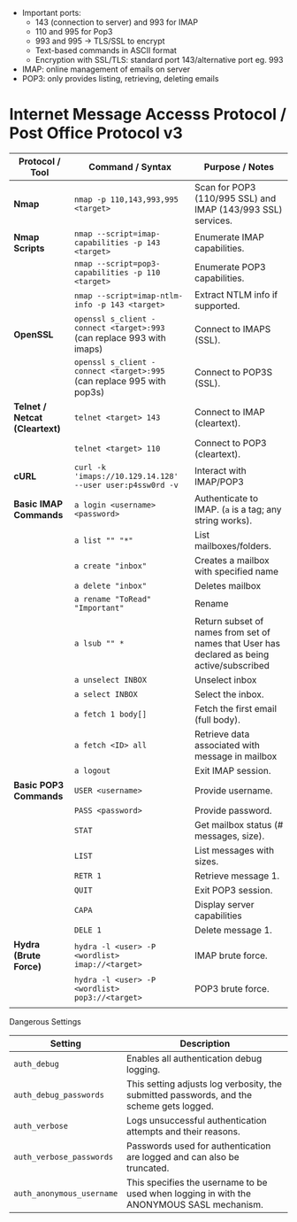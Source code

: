 - Important ports: 
	- 143 (connection to server) and 993 for IMAP
	- 110 and 995 for Pop3
	- 993 and 995 -> TLS/SSL to encrypt
	- Text-based commands in ASCII format
	- Encryption with SSL/TLS: standard port 143/alternative port eg. 993
- IMAP: online management of emails on server
- POP3: only provides listing, retrieving, deleting emails

# Internet Message Accesss Protocol / Post Office Protocol v3


| Protocol / Tool                 | Command / Syntax                                                      | Purpose / Notes                                                                            |
| ------------------------------- | --------------------------------------------------------------------- | ------------------------------------------------------------------------------------------ |
| **Nmap**                        | `nmap -p 110,143,993,995 <target>`                                    | Scan for POP3 (110/995 SSL) and IMAP (143/993 SSL) services.                               |
| **Nmap Scripts**                | `nmap --script=imap-capabilities -p 143 <target>`                     | Enumerate IMAP capabilities.                                                               |
|                                 | `nmap --script=pop3-capabilities -p 110 <target>`                     | Enumerate POP3 capabilities.                                                               |
|                                 | `nmap --script=imap-ntlm-info -p 143 <target>`                        | Extract NTLM info if supported.                                                            |
| **OpenSSL**                     | `openssl s_client -connect <target>:993` (can replace 993 with imaps) | Connect to IMAPS (SSL).                                                                    |
|                                 | `openssl s_client -connect <target>:995` (can replace 995 with pop3s) | Connect to POP3S (SSL).                                                                    |
| **Telnet / Netcat (Cleartext)** | `telnet <target> 143`                                                 | Connect to IMAP (cleartext).                                                               |
|                                 | `telnet <target> 110`                                                 | Connect to POP3 (cleartext).                                                               |
| **cURL**                        | `curl -k 'imaps://10.129.14.128' --user user:p4ssw0rd -v`             | Interact with IMAP/POP3                                                                    |
| **Basic IMAP Commands**         | `a login <username> <password>`                                       | Authenticate to IMAP. (`a` is a tag; any string works).                                    |
|                                 | `a list "" "*"`                                                       | List mailboxes/folders.                                                                    |
|                                 | `a create "inbox"`                                                    | Creates a mailbox with specified name                                                      |
|                                 | `a delete "inbox"`                                                    | Deletes mailbox                                                                            |
|                                 | `a rename "ToRead" "Important"`                                       | Rename                                                                                     |
|                                 | `a lsub "" * `                                                        | Return subset of names from set of names that User has declared as being active/subscribed |
|                                 | `a unselect INBOX`                                                    | Unselect inbox                                                                             |
|                                 | `a select INBOX`                                                      | Select the inbox.                                                                          |
|                                 | `a fetch 1 body[]`                                                    | Fetch the first email (full body).                                                         |
|                                 | `a fetch <ID> all`                                                    | Retrieve data associated with message in mailbox                                           |
|                                 | `a logout`                                                            | Exit IMAP session.                                                                         |
| **Basic POP3 Commands**         | `USER <username>`                                                     | Provide username.                                                                          |
|                                 | `PASS <password>`                                                     | Provide password.                                                                          |
|                                 | `STAT`                                                                | Get mailbox status (# messages, size).                                                     |
|                                 | `LIST`                                                                | List messages with sizes.                                                                  |
|                                 | `RETR 1`                                                              | Retrieve message 1.                                                                        |
|                                 | `QUIT`                                                                | Exit POP3 session.                                                                         |
|                                 | `CAPA`                                                                | Display server capabilities                                                                |
|                                 | `DELE 1`                                                              | Delete message 1.                                                                          |
| **Hydra (Brute Force)**         | `hydra -l <user> -P <wordlist> imap://<target>`                       | IMAP brute force.                                                                          |
|                                 | `hydra -l <user> -P <wordlist> pop3://<target>`                       | POP3 brute force.                                                                          |
|                                 |                                                                       |                                                                                            |
Dangerous Settings

| **Setting**               | **Description**                                                                           |
| ------------------------- | ----------------------------------------------------------------------------------------- |
| `auth_debug`              | Enables all authentication debug logging.                                                 |
| `auth_debug_passwords`    | This setting adjusts log verbosity, the submitted passwords, and the scheme gets logged.  |
| `auth_verbose`            | Logs unsuccessful authentication attempts and their reasons.                              |
| `auth_verbose_passwords`  | Passwords used for authentication are logged and can also be truncated.                   |
| `auth_anonymous_username` | This specifies the username to be used when logging in with the ANONYMOUS SASL mechanism. |

